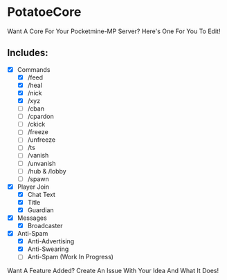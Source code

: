 # PotatoeCore
Want A Core For Your Pocketmine-MP Server? Here's One For You To Edit!

## Includes:

- [x] Commands
  - [x] /feed
  - [x] /heal
  - [x] /nick 
  - [x] /xyz
  - [ ] /cban
  - [ ] /cpardon
  - [ ] /ckick
  - [ ] /freeze
  - [ ] /unfreeze
  - [ ] /ts
  - [ ] /vanish
  - [ ] /unvanish
  - [ ] /hub & /lobby
  - [ ] /spawn
  
- [x] Player Join 
  - [x] Chat Text
  - [x] Title
  - [x] Guardian
  
- [x] Messages
  - [x] Broadcaster
  
- [x] Anti-Spam
  - [x] Anti-Advertising
  - [x] Anti-Swearing
  - [ ] Anti-Spam (Work In Progress)
  
Want A Feature Added? Create An Issue With Your Idea And What It Does!
